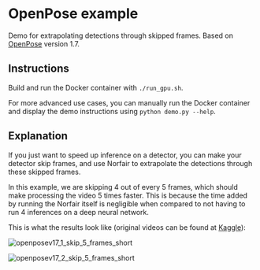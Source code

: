 # OpenPose example

Demo for extrapolating detections through skipped frames. Based on [OpenPose](https://github.com/CMU-Perceptual-Computing-Lab/openpose) version 1.7.

## Instructions

Build and run the Docker container with `./run_gpu.sh`.

For more advanced use cases, you can manually run the Docker container and display the demo instructions using `python demo.py --help`.

## Explanation

If you just want to speed up inference on a detector, you can make your detector skip frames, and use Norfair to extrapolate the detections through these skipped frames.

In this example, we are skipping 4 out of every 5 frames, which should make processing the video 5 times faster. This is because the time added by running the Norfair itself is negligible when compared to not having to run 4 inferences on a deep neural network.

This is what the results look like (original videos can be found at [Kaggle](https://www.kaggle.com/datasets/ashayajbani/oxford-town-centre?select=TownCentreXVID.mp4)):

![openposev17_1_skip_5_frames_short](https://user-images.githubusercontent.com/92468171/172702968-ae986ecc-9cfd-4cd2-9132-92c19ff36608.gif)

![openposev17_2_skip_5_frames_short](https://user-images.githubusercontent.com/92468171/172703046-e769a9fa-4c0e-4111-9478-eb2d8ad2cead.gif)
